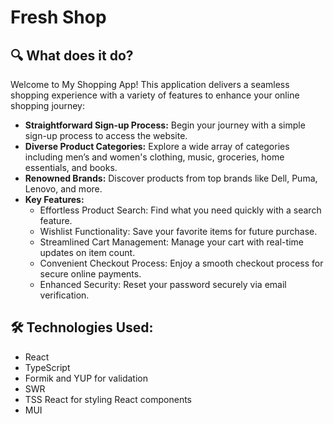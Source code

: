 # Fresh Shop

## 🔍 What does it do?

Welcome to My Shopping App! This application delivers a seamless shopping experience with a variety of features to enhance your online shopping journey:

- **Straightforward Sign-up Process:** Begin your journey with a simple sign-up process to access the website.
- **Diverse Product Categories:** Explore a wide array of categories including men’s and women's clothing, music, groceries, home essentials, and books.
- **Renowned Brands:** Discover products from top brands like Dell, Puma, Lenovo, and more.
- **Key Features:**
  - Effortless Product Search: Find what you need quickly with a search feature.
  - Wishlist Functionality: Save your favorite items for future purchase.
  - Streamlined Cart Management: Manage your cart with real-time updates on item count.
  - Convenient Checkout Process: Enjoy a smooth checkout process for secure online payments.
  - Enhanced Security: Reset your password securely via email verification.

## 🛠️ Technologies Used:

- React
- TypeScript
- Formik and YUP for validation
- SWR
- TSS React for styling React components
- MUI
